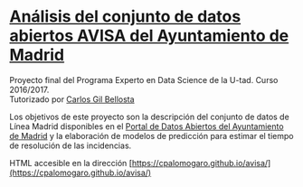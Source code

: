 # [Análisis del conjunto de datos abiertos AVISA del Ayuntamiento de Madrid](https://cpalomogaro.github.io/avisa/)  
Proyecto final del Programa Experto en Data Science de la U-tad. Curso 2016/2017.  
Tutorizado por [Carlos Gil Bellosta](www.datanalytics.com)  
 
Los objetivos de este proyecto son la descripción del conjunto de datos de Línea Madrid disponibles en el [Portal de Datos Abiertos del Ayuntamiento de Madrid](http://datos.madrid.es/sites/v/index.jsp?vgnextoid=fd6112695c6bb410VgnVCM1000000b205a0aRCRD&vgnextchannel=374512b9ace9f310VgnVCM100000171f5a0aRCRD) y la elaboración de modelos de predicción para estimar el tiempo de resolución de las incidencias.  

HTML accesible en la dirección [https://cpalomogaro.github.io/avisa/](https://cpalomogaro.github.io/avisa/)

